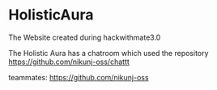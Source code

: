 # HolisticAura
The Website created during hackwithmate3.0


The Holistic Aura has a chatroom which used the repository
https://github.com/nikunj-oss/chattt

teammates:
https://github.com/nikunj-oss
